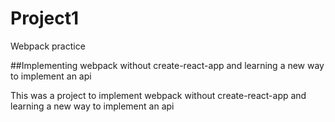 # Project1
Webpack practice

##Implementing webpack without create-react-app and learning a new way to implement an api

This was a project to implement webpack without create-react-app and learning a new way to implement an api
